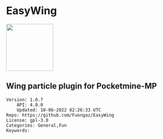 # EasyWing
<img src="https://raw.githubusercontent.com/ZzKino/EasyWing/602efdd4e40025e17409eb23532974c94fd91341/icon.png" width="128" height="128" />

## Wing particle plugin for Pocketmine-MP
```properties
Version: 1.0.7
    API: 4.0.0
    Updated: 10-06-2022 02:26:33 UTC
Repo: https://github.com/Fuongaz/EasyWing
License: gpl-3.0
Categories: General,Fun
Keywords: 
```